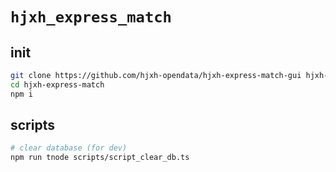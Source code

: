 # `hjxh_express_match`

## init

```sh
git clone https://github.com/hjxh-opendata/hjxh-express-match-gui hjxh-express-match
cd hjxh-express-match
npm i
```

## scripts

```sh
# clear database (for dev)
npm run tnode scripts/script_clear_db.ts
```
